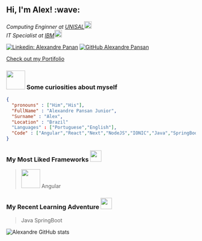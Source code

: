 <h2> Hi, I'm Alex! :wave:</h2>

<p><em>Computing Enginner at <a href="http://www.unisal.br">UNISAL</a><img src="https://media.giphy.com/media/IauL6LvGNlT3ffhcqq/giphy.gif" width="20"></br>IT Specialist at <a href="https://www.ibm.com">IBM</a><img src="https://media.giphy.com/media/MDyTYkWz3KmtnBAVTZ/giphy.gif" width="20"> 
</em></p>

[![Linkedin: Alexandre Panan](https://img.shields.io/badge/-alexandrepansan-blue?style=flat-square&logo=Linkedin&logoColor=white&link=https://www.linkedin.com/in/alexandrepansan/)](https://www.linkedin.com/in/alexandrepansan/)
[![GitHub Alexandre Pansan](https://img.shields.io/github/followers/alexandre-pansan?label=follow&style=social)](https://github.com/alexandre-pansan)

[Check out my Portifolio](https://alexandre-pansan.github.io/portifolio/)

### <img src="https://media.giphy.com/media/5Lmn42BCOy99RaGRP7/giphy.gif" width="50"> Some curiosities about myself

```json
{
  "pronouns" : ["Him","His"],
  "FullName" : "Alexandre Pansan Junior",
  "Surname" : "Alex",
  "Location" : "Brazil"
  "Languages" : ["Portuguese","English"],
  "Code" : ["Angular","React","Next","NodeJS","IONIC","Java","SpringBoot"]
}

```

###  My Most Liked Frameworks <img src="https://media.giphy.com/media/y48SkxHgwDw9mlVrWv/giphy.gif" width="30">

> <img src="https://media.giphy.com/media/XEDIHHp3i8bVoEdxd7/giphy.gif" width="50">
> Angular

###  My Recent Learning Adventure <img src="https://media.giphy.com/media/nFMSTMoM01uVeFLv29/giphy.gif" width="30">

> Java SpringBoot

![Alexandre GitHub stats](https://github-readme-stats.vercel.app/api?username=alexandre-pansan&show_icons=true&theme=transparent)
